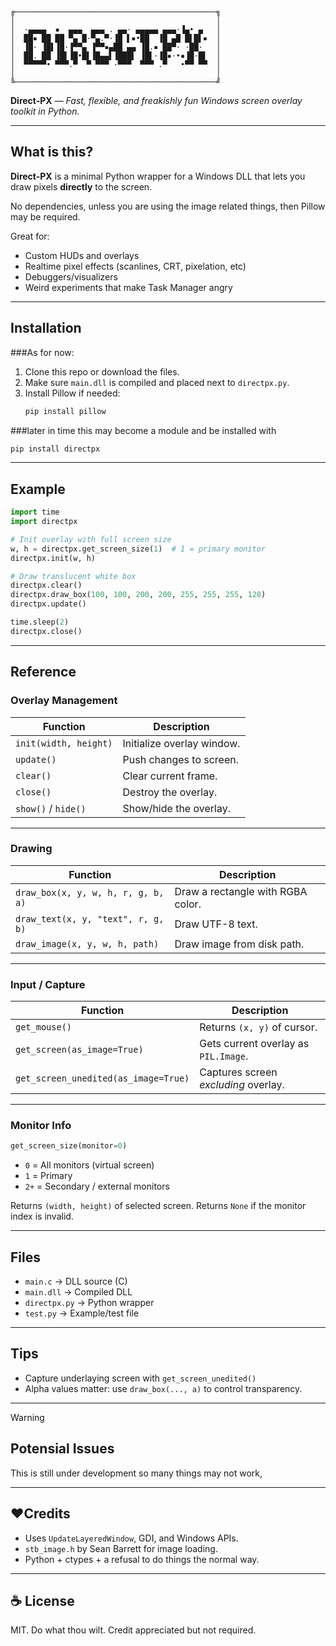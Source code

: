 ```

╔─────────────────────────────────────────────╗
│                                             │
│  ·▄▄▄▄  ▪  ▄▄▄  ▄▄▄ . ▄▄· ▄▄▄▄▄ ▄▄▄·▐▄• ▄   │
│  ██▪ ██ ██ ▀▄ █·▀▄.▀·▐█ ▌▪•██  ▐█ ▄█ █▌█▌▪  │
│  ▐█· ▐█▌▐█·▐▀▀▄ ▐▀▀▪▄██ ▄▄ ▐█.▪ ██▀· ·██·   │
│  ██. ██ ▐█▌▐█•█▌▐█▄▄▌▐███▌ ▐█▌·▐█▪·•▪▐█·█▌  │
│  ▀▀▀▀▀• ▀▀▀.▀  ▀ ▀▀▀ ·▀▀▀  ▀▀▀ .▀   •▀▀ ▀▀  │
│                                             │
╚─────────────────────────────────────────────╝
```

**Direct-PX** — *Fast, flexible, and freakishly fun Windows screen overlay toolkit in Python.*

---

## What is this?

**Direct-PX** is a minimal Python wrapper for a Windows DLL that lets you draw pixels **directly** to the screen.

No dependencies, unless you are using the image related things, then Pillow may be required.

Great for:
- Custom HUDs and overlays
- Realtime pixel effects (scanlines, CRT, pixelation, etc)
- Debuggers/visualizers
- Weird experiments that make Task Manager angry

---

## Installation
###As for now:
1. Clone this repo or download the files.
2. Make sure `main.dll` is compiled and placed next to `directpx.py`.
3. Install Pillow if needed:  
   ```bash
   pip install pillow
   ```
###later in time this may become a module and be installed with

   ```bash
   pip install directpx
   ```
---

## Example

```python
import time
import directpx

# Init overlay with full screen size
w, h = directpx.get_screen_size(1)  # 1 = primary monitor
directpx.init(w, h)

# Draw translucent white box
directpx.clear()
directpx.draw_box(100, 100, 200, 200, 255, 255, 255, 128)
directpx.update()

time.sleep(2)
directpx.close()
```

---

## Reference

### Overlay Management
| Function | Description |
|---------|-------------|
| `init(width, height)` | Initialize overlay window. |
| `update()` | Push changes to screen. |
| `clear()` | Clear current frame. |
| `close()` | Destroy the overlay. |
| `show()` / `hide()` | Show/hide the overlay. |

---

### Drawing
| Function | Description |
|---------|-------------|
| `draw_box(x, y, w, h, r, g, b, a)` | Draw a rectangle with RGBA color. |
| `draw_text(x, y, "text", r, g, b)` | Draw UTF-8 text. |
| `draw_image(x, y, w, h, path)` | Draw image from disk path. |

---

### Input / Capture
| Function | Description |
|---------|-------------|
| `get_mouse()` | Returns `(x, y)` of cursor. |
| `get_screen(as_image=True)` | Gets current overlay as `PIL.Image`. |
| `get_screen_unedited(as_image=True)` | Captures screen *excluding* overlay. |

---

### Monitor Info
```python
get_screen_size(monitor=0)
```

- `0` = All monitors (virtual screen)
- `1` = Primary
- `2+` = Secondary / external monitors

Returns `(width, height)` of selected screen. Returns `None` if the monitor index is invalid.

---

## Files

- `main.c` → DLL source (C)
- `main.dll` → Compiled DLL
- `directpx.py` → Python wrapper
- `test.py` → Example/test file

---

## Tips

- Capture underlaying screen with `get_screen_unedited()`
- Alpha values matter: use `draw_box(..., a)` to control transparency.

---
>[!Warning]
>## Potensial Issues
>This is still under development so many things may not work,

---

## ❤Credits

- Uses `UpdateLayeredWindow`, GDI, and Windows APIs.
- `stb_image.h` by Sean Barrett for image loading.
- Python + ctypes + a refusal to do things the normal way.

---

## ☕ License

MIT. Do what thou wilt. Credit appreciated but not required.

